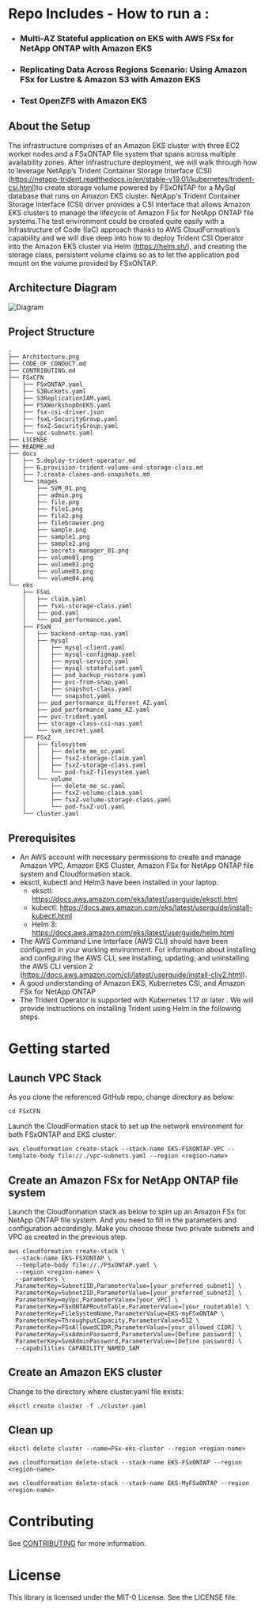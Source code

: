 # Repo Includes - How to run a : 
- ### Multi-AZ Stateful application on EKS with AWS FSx for NetApp ONTAP with Amazon EKS
- ### Replicating Data Across Regions Scenario: Using Amazon FSx for Lustre & Amazon S3 with Amazon EKS
- ### Test OpenZFS with Amazon EKS
<!-- - ### Simulate Oracle DB performance on OpenZFS, test use-cases for compression, backup optimisation, high-parallel throughput -->


## About the Setup
The infrastructure comprises of an Amazon EKS cluster with three EC2 worker nodes and a FSxONTAP file system that spans across multiple availability zones. After infrastructure deployment, we will walk through how to leverage NetApp’s Trident Container Storage Interface (CSI) (https://netapp-trident.readthedocs.io/en/stable-v19.01/kubernetes/trident-csi.html)to create storage volume powered by FSxONTAP for a MySql database that runs on Amazon EKS cluster. NetApp's Trident Container Storage Interface (CSI) driver provides a CSI interface that allows Amazon EKS clusters to manage the lifecycle of Amazon FSx for NetApp ONTAP file systems.The test environment could be created quite easily with a Infrastructure of Code (IaC) approach thanks to AWS CloudFormation’s capability and we will dive deep into how to deploy Trident CSI Operator into the Amazon EKS cluster via Helm (https://helm.sh/), and creating the storage class, persistent volume claims so as to let the application pod mount on the volume provided by FSxONTAP.

## Architecture Diagram

![Diagram](/Architecture.png)

## Project Structure

```
.
├── Architecture.png
├── CODE_OF_CONDUCT.md
├── CONTRIBUTING.md
├── FSxCFN
│   ├── FSxONTAP.yaml
│   ├── S3Buckets.yaml
│   ├── S3ReplicationIAM.yaml
│   ├── FSXWorkshopOnEKS.yaml
│   ├── fsx-csi-driver.json
│   ├── fsxL-SecurityGroup.yaml
│   ├── fsxZ-SecurityGroup.yaml
│   └── vpc-subnets.yaml
├── LICENSE
├── README.md
├── docs
│   ├── 5.deploy-trident-operator.md
│   ├── 6.provision-trident-volume-and-storage-class.md
│   ├── 7.create-clones-and-snapshots.md
│   └── images
│       ├── SVM_01.png
│       ├── admin.png
│       ├── file.png
│       ├── file1.png
│       ├── file2.png
│       ├── filebrowser.png
│       ├── sample.png
│       ├── sample1.png
│       ├── sample2.png
│       ├── secrets_manager_01.png
│       ├── volume01.png
│       ├── volume02.png
│       ├── volume03.png
│       └── volume04.png
└── eks
    ├── FSxL
    │   ├── claim.yaml
    │   ├── fsxL-storage-class.yaml
    │   ├── pod.yaml
    │   └── pod_performance.yaml
    ├── FSxN
    │   ├── backend-ontap-nas.yaml
    │   ├── mysql
    │   │   ├── mysql-client.yaml
    │   │   ├── mysql-configmap.yaml
    │   │   ├── mysql-service.yaml
    │   │   ├── mysql-statefulset.yaml
    │   │   ├── pod_backup_restore.yaml
    │   │   ├── pvc-from-snap.yaml
    │   │   ├── snapshot-class.yaml
    │   │   └── snapshot.yaml
    │   ├── pod_performance_different_AZ.yaml
    │   ├── pod_performance_same_AZ.yaml
    │   ├── pvc-trident.yaml
    │   ├── storage-class-csi-nas.yaml
    │   └── svm_secret.yaml
    ├── FSxZ
    │   ├── filesystem
    │   │   ├── delete_me_sc.yaml
    │   │   ├── fsxZ-storage-claim.yaml
    │   │   ├── fsxZ-storage-class.yaml
    │   │   └── pod-fsxZ-filesystem.yaml
    │   └── volume
    │       ├── delete_me_sc.yaml
    │       ├── fsxZ-volume-claim.yaml
    │       ├── fsxZ-volume-storage-class.yaml
    │       └── pod-fsxZ-vol.yaml
    └── cluster.yaml
```

## Prerequisites

* An AWS account with necessary permissions to create and manage Amazon VPC, Amazon EKS Cluster, Amazon FSx for NetApp ONTAP file system and Cloudformation stack. 
* eksctl, kubectl and Helm3 have been installed in your laptop. 
    * eksctl: https://docs.aws.amazon.com/eks/latest/userguide/eksctl.html 
    * kubectl: https://docs.aws.amazon.com/eks/latest/userguide/install-kubectl.html
    * Helm 3: https://docs.aws.amazon.com/eks/latest/userguide/helm.html
* The AWS Command Line Interface (AWS CLI) should have been configured in your working environment. For information about installing and configuring the AWS CLI, see Installing, updating, and uninstalling the AWS CLI version 2 (https://docs.aws.amazon.com/cli/latest/userguide/install-cliv2.html).
* A good understanding of Amazon EKS, Kubernetes CSI, and Amazon FSx for NetApp ONTAP
* The Trident Operator is supported with Kubernetes 1.17 or later . We will provide instructions on installing Trident using Helm in the following steps. 

# Getting started

## Launch VPC Stack
As you clone the referenced GitHub repo, change directory as below:
```
cd FSxCFN
```

Launch the CloudFormation stack to set up the network environment for both FSxONTAP and EKS cluster:
```
aws cloudformation create-stack --stack-name EKS-FSXONTAP-VPC --template-body file://./vpc-subnets.yaml --region <region-name>
```

## Create an Amazon FSx for NetApp ONTAP file system
Launch the Cloudformation stack as below to spin up an Amazon FSx for NetApp ONTAP file system. And you need to fill in the parameters and configuration accordingly. Make you choose those two private subnets and VPC as created in the previous step. 

```
aws cloudformation create-stack \
  --stack-name EKS-FSXONTAP \
  --template-body file://./FSxONTAP.yaml \
  --region <region-name> \
  --parameters \
  ParameterKey=Subnet1ID,ParameterValue=[your_preferred_subnet1] \
  ParameterKey=Subnet2ID,ParameterValue=[your_preferred_subnet2] \
  ParameterKey=myVpc,ParameterValue=[your_VPC] \
  ParameterKey=FSxONTAPRouteTable,ParameterValue=[your_routetable] \
  ParameterKey=FileSystemName,ParameterValue=EKS-myFSxONTAP \
  ParameterKey=ThroughputCapacity,ParameterValue=512 \
  ParameterKey=FSxAllowedCIDR,ParameterValue=[your_allowed_CIDR] \
  ParameterKey=FsxAdminPassword,ParameterValue=[Define password] \
  ParameterKey=SvmAdminPassword,ParameterValue=[Define password] \
  --capabilities CAPABILITY_NAMED_IAM    
```

## Create an Amazon EKS cluster
Change to the directory where cluster.yaml file exists:
```
eksctl create cluster -f ./cluster.yaml
```

## Clean up
```
eksctl delete cluster --name=FSx-eks-cluster --region <region-name>
```

```
aws cloudformation delete-stack --stack-name EKS-FSxONTAP --region <region-name>
```

```
aws cloudformation delete-stack --stack-name EKS-MyFSxONTAP --region <region-name>
```

# Contributing 
See [CONTRIBUTING](https://github.com/aws-samples/eks-fsx-workshop/blob/main/CONTRIBUTING.md) for more information.

# License
This library is licensed under the MIT-0 License. See the LICENSE file.

